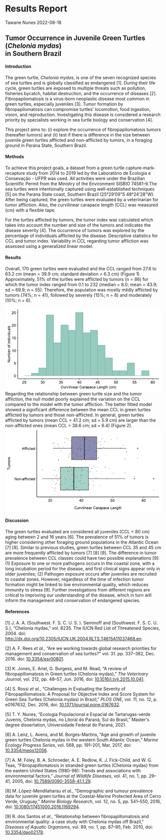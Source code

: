 Results Report
================
Tawane Nunes
2022-08-18

## Tumor Occurrence in Juvenile Green Turtles (*Chelonia mydas*) </br> in Southern Brazil

#### Introduction

The green turtle, *Chelonia mydas*, is one of the seven recognized
species of sea turtles and is globally classified as endangered \[1\].
During their life cycle, green turtles are exposed to multiple threats
such as pollution, fisheries bycatch, habitat destruction, and the
occurrence of diseases \[2\]. Fibropapilomatosis is a virus-born
neoplastic disease most common in green turtles, especially juveniles
\[3\]. Tumor formation by fibropapilomatosis can compromise turtles’
locomotion, food ingestion, vision, and reproduction. Investigating this
disease is considered a research priority by specialists working in sea
turtle biology and conservation \[4\].

This project aims to: (i) explore the occurrence of fibropapilomatosis
tumors (hereafter tumors) and (ii) test if there is difference in the
size between juvenile green turtles afflicted and non-afflicted by
tumors, in a foraging ground in Parana State, Southern Brazil.

#### Methods

To achieve this project goals, a dataset from a green turtle
capture-mark-recapture study from 2014 to 2019 led by the Laboratório de
Ecologia e Consevação - UFPR was used. All activities were under the
Brazilian Scientific Permit from the Ministry of the Environment SISBIO
74581-6.The sea turtles were intentionally captured using
well-established techniques \[5\] on the Parana State coast, Southern
Brazil (25°29’09”S 48°24’28”W). After being captured, the green turtles
were evaluated by a veterinarian for tumor affliction. Also, the
curvilinear carapace length (CCL) was measured (cm) with a flexible
tape.

For the turtles afflicted by tumors, the tumor index was calculated
which takes into account the number and size of the tumors and indicates
the disease severity \[4\]. The occurrence of tumors was explored by the
percentage of individuals afflicted by the disease. Descriptive
statistics for CCL and tumor index. Variability in CCL regarding tumor
affliction was assessed using a generalized linear model.

#### Results

Overall, 170 green turtles were evaluated and the CCL ranged from 27.6
to 63.2 cm (mean = 39.9 cm; standard deviation = 6.3 cm) (Figure 1).
Approximately, 51% of the turtles were afflicted by tumors (n = 86) for
which the tumor index ranged from 0.1 to 232 (median = 8.0; mean = 43.9;
sd = 69.9; n = 55). Therefore, the population was mostly mildly
afflicted by tumors (74%; n = 41), followed by severely (15%; n = 8) and
moderately (10%; n = 6).

<img src="../figures/01_CCL_histogram.png" title="Figure 1 Distribution of Curvilinear Carapace Length (cm) of green turtles intentionally captured on the Parana State coast, Southern Brazil" alt="Figure 1 Distribution of Curvilinear Carapace Length (cm) of green turtles intentionally captured on the Parana State coast, Southern Brazil" style="display: block; margin: auto;" />
Regarding the relationship between green turtle size and the tumor
affliction, the null model poorly explained the variation on the CCL
compared to the model with the tumor affliction. The better fitted model
showed a significant difference between the mean CCL in green turtles
afflicted by tumors and those non-afflicted. In general, green turtles
afflicted by tumors (mean CCL = 41.2 cm; sd = 5.9 cm) are larger than
the non-afflicted ones (mean CCL = 38.6 cm; sd = 6.4) (Figure 2).

<img src="../figures/02_CCL_vs_tumor.png" title="Figure 2 Difference in curvilinear carapace length in green turtles afflicted and non-afflicted by tumors." alt="Figure 2 Difference in curvilinear carapace length in green turtles afflicted and non-afflicted by tumors." style="display: block; margin: auto;" />

#### Discussion

The green turtles evaluated are considered all juveniles (CCL \< 80 cm)
aging between 2 and 16 years \[6\]. The prevalence of 51% of tumors is
higher considering other foraging ground populations in the Atlantic
Ocean \[7\] \[8\]. Similar to previous studies, green turtles between
CCL 35 and 45 cm are more frequently afflicted by tumors \[7\] \[8\]
\[9\]. The difference in tumor prevalence between CCL classes could have
two possible explanations \[9\]: (1) Exposure to one or more pathogens
occurs in the coastal zone, with a long incubation period for the
disease, and first clinical signs appear only in older juveniles; (2)
Pathogen exposure occurs after juveniles are recruited to coastal zones.
However, regardless of the time of infection tumor formation might be
linked to low environmental quality, which reduces immunity to stress
\[9\]. Further investigations from different regions are critical to
improving our understanding of the disease, which in turn will inform
the management and conservation of endangered species.

#### References

<div id="refs" class="references csl-bib-body">

<div id="ref-Seminoff2004" class="csl-entry">

<span class="csl-left-margin">\[1\] </span><span
class="csl-right-inline">J. A. A. (Southwest. F. S. C. U. S. ). Seminoff
and (Southwest. F. S. C. U. S.), “<span class="nocase">Chelonia
mydas</span>,” vol. 8235. The IUCN Red List of Threatened Species, 2004.
doi:
<http://dx.doi.org/10.2305/IUCN.UK.2004.RLTS.T4615A11037468.en>.</span>

</div>

<div id="ref-Rees2016" class="csl-entry">

<span class="csl-left-margin">\[2\] </span><span
class="csl-right-inline">A. F. Rees *et al.*, “<span class="nocase">Are
we working towards global research priorities for management and
conservation of sea turtles?</span>” vol. 31. pp. 337–382, Dec. 2016.
doi: [10.3354/esr00801](https://doi.org/10.3354/esr00801).</span>

</div>

<div id="ref-Jones2016" class="csl-entry">

<span class="csl-left-margin">\[3\] </span><span
class="csl-right-inline">K. Jones, E. Ariel, G. Burgess, and M. Read,
“<span class="nocase">A review of fibropapillomatosis in Green turtles
(Chelonia mydas)</span>,” *The Veterinary Journal*, vol. 212, pp. 48–57,
Jun. 2016, doi:
[10.1016/j.tvjl.2015.10.041](https://doi.org/10.1016/j.tvjl.2015.10.041).</span>

</div>

<div id="ref-Rossi2016" class="csl-entry">

<span class="csl-left-margin">\[4\] </span><span
class="csl-right-inline">S. Rossi *et al.*, “<span
class="nocase">Challenges in Evaluating the Severity of
Fibropapillomatosis: A Proposal for Objective Index and Score System for
Green Sea Turtles (Chelonia mydas) in Brazil</span>,” *PLOS ONE*, vol.
11, no. 12, p. e0167632, Dec. 2016, doi:
[10.1371/journal.pone.0167632](https://doi.org/10.1371/journal.pone.0167632).</span>

</div>

<div id="ref-Nunes2021" class="csl-entry">

<span class="csl-left-margin">\[5\] </span><span
class="csl-right-inline">T. Y. Nunes, “<span class="nocase">Ecologia
Populacional e Espacial de Tartarugas-verde Juvenis, Chelonia mydas, no
Litoral do Paran<span class="nocase">á</span>, Sul do Brasil</span>,”
Master's degree dissertation, Universidade Federal do Paraná,
2021.</span>

</div>

<div id="ref-Lenz2017" class="csl-entry">

<span class="csl-left-margin">\[6\] </span><span
class="csl-right-inline">A. Lenz, L. Avens, and M. Borges-Martins,
“<span class="nocase">Age and growth of juvenile green turtles Chelonia
mydas in the western South Atlantic Ocean</span>,” *Marine Ecology
Progress Series*, vol. 568, pp. 191–201, Mar. 2017, doi:
[10.3354/meps12056](https://doi.org/10.3354/meps12056).</span>

</div>

<div id="ref-Foley2005" class="csl-entry">

<span class="csl-left-margin">\[7\] </span><span
class="csl-right-inline">A. M. Foley, B. A. Schroeder, A. E. Redlow, K.
J. Fick-Child, and W. G. Teas, “<span class="nocase">Fibropapillomatosis
in stranded green turtles (Chelonia mydas) from the eastern United
States (1980-98): Trends and associations with environmental
factors</span>,” *Journal of Wildlife Diseases*, vol. 41, no. 1, pp.
29–41, 2005, doi:
[10.7589/0090-3558-41.1.29](https://doi.org/10.7589/0090-3558-41.1.29).</span>

</div>

<div id="ref-Lopez-Mendilaharsu2016" class="csl-entry">

<span class="csl-left-margin">\[8\] </span><span
class="csl-right-inline">M. López-Mendilaharsu *et al.*, “<span
class="nocase">Demographic and tumour prevalence data for juvenile green
turtles at the Coastal-Marine Protected Area of Cerro Verde,
Uruguay</span>,” *Marine Biology Research*, vol. 12, no. 5, pp. 541–550,
2016, doi:
[10.1080/17451000.2016.1169294](https://doi.org/10.1080/17451000.2016.1169294).</span>

</div>

<div id="ref-Santos2010" class="csl-entry">

<span class="csl-left-margin">\[9\] </span><span
class="csl-right-inline">R. dos Santos *et al.*, “<span
class="nocase">Relationship between fibropapillomatosis and
environmental quality: a case study with Chelonia mydas off
Brazil</span>,” *Diseases of Aquatic Organisms*, vol. 89, no. 1, pp.
87–95, Feb. 2010, doi:
[10.3354/dao02178](https://doi.org/10.3354/dao02178).</span>

</div>

</div>
